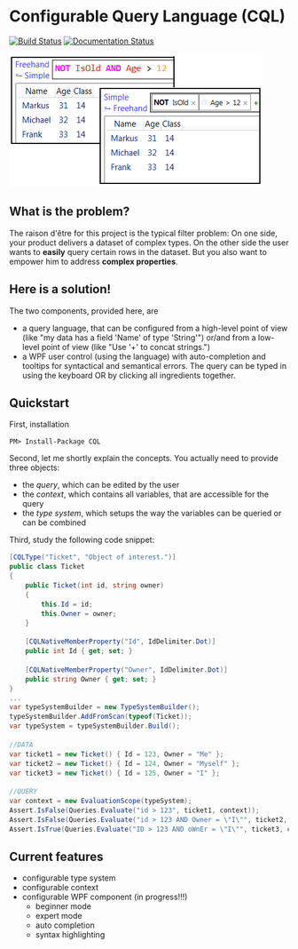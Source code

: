 Configurable Query Language (CQL)
=================================

[![Build Status](https://www.travis-ci.org/Lotes/CQL.svg?branch=master)](https://www.travis-ci.org/Lotes/CQL)
[![Documentation Status](https://readthedocs.org/projects/cql/badge/?version=latest)](http://cql.readthedocs.io/en/latest/?badge=latest)

![Example](example.png)

What is the problem?
--------------------

The raison d'être for this project is the typical filter problem:
On one side, your product delivers a dataset of complex types. On the other side
the user wants to **easily** query certain rows in the dataset. But you also want
to empower him to address **complex properties**.

Here is a solution!
-------------------

The two components, provided here, are

* a query language, that can be configured from a high-level point of view
  (like "my data has a field 'Name' of type 'String'") or/and from a low-level
  point of view (like "Use '+' to concat strings.")
* a WPF user control (using the language) with auto-completion and tooltips for
  syntactical and semantical errors. The query can be typed in using the keyboard
  OR by clicking all ingredients together.

Quickstart
----------

First, installation

```
PM> Install-Package CQL
```

Second, let me shortly explain the concepts. You actually need to provide three objects:

* the *query*, which can be edited by the user
* the *context*, which contains all variables, that are accessible for the query
* the *type system*, which setups the way the variables can be queried or can be combined

Third, study the following code snippet:

```csharp
[CQLType("Ticket", "Object of interest.")]
public class Ticket
{
	public Ticket(int id, string owner)
	{
		this.Id = id;
		this.Owner = owner;
	}

	[CQLNativeMemberProperty("Id", IdDelimiter.Dot)]
	public int Id { get; set; }

	[CQLNativeMemberProperty("Owner", IdDelimiter.Dot)]
	public string Owner { get; set; }
}
...
var typeSystemBuilder = new TypeSystemBuilder();
typeSystemBuilder.AddFromScan(typeof(Ticket));
var typeSystem = typeSystemBuilder.Build();

//DATA
var ticket1 = new Ticket() { Id = 123, Owner = "Me" };
var ticket2 = new Ticket() { Id = 124, Owner = "Myself" };
var ticket3 = new Ticket() { Id = 125, Owner = "I" };

//QUERY
var context = new EvaluationScope(typeSystem);
Assert.IsFalse(Queries.Evaluate("id > 123", ticket1, context));
Assert.IsFalse(Queries.Evaluate("id > 123 AND Owner = \"I\"", ticket2, context));
Assert.IsTrue(Queries.Evaluate("ID > 123 AND oWnEr = \"I\"", ticket3, context));
```

Current features
----------------

* configurable type system
* configurable context
* configurable WPF component (in progress!!!)
	* beginner mode
	* expert mode
	* auto completion
	* syntax highlighting
